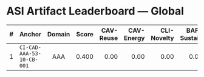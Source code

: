 # ASI Artifact Leaderboard — Global

| # | Anchor | Domain | Score | CAV-Reuse | CAV-Energy | CLI-Novelty | BAF-Sustain |
|---:|:------|:------:|------:|----------:|-----------:|------------:|------------:|
| 1 | `CI-CAD-AAA-53-10-CB-001` | AAA | 0.400 | 0.00 | 0.00 | 0.00 | 0.00 |